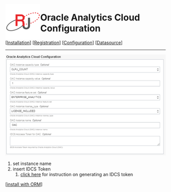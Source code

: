  <a href="http://www.sesamesoftware.com"><img align=left src="../../images/RJOrbit110x110.png"></img></a>

# Oracle Analytics Cloud Configuration

[[Installation](../installguide.md)] [[Registration](../RegistrationGuide.md)] [[Configuration](../configurationGuide.md)] [[Datasource](../DatasourceGuide.md)]

---

![Oracle Analytics Cloud Configuration](../../images/OracleAnalyticsCloudConfiguration.png)

1. set instance name
2. insert IDCS Token
   1. [click here](Supporting/idcsToken.md) for instruction on generating an IDCS token

[[install with ORM](../installwithORM.md)]
